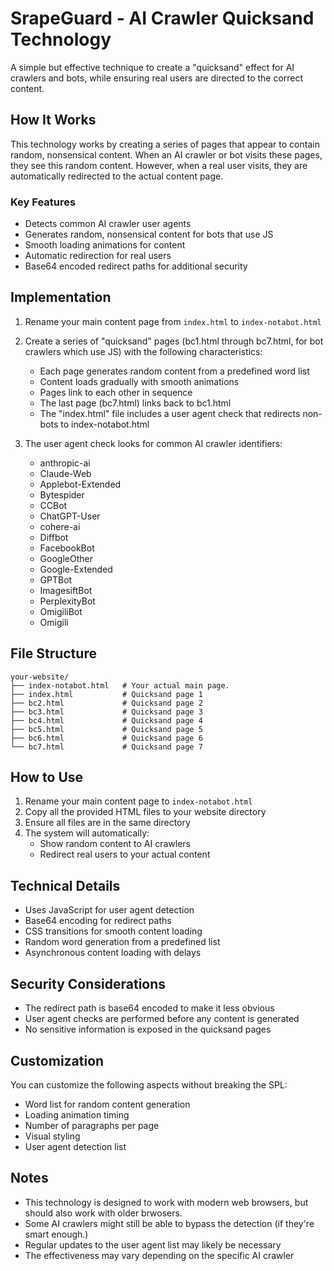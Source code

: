 # SrapeGuard - AI Crawler Quicksand Technology

A simple but effective technique to create a "quicksand" effect for AI crawlers and bots, while ensuring real users are directed to the correct content.

## How It Works

This technology works by creating a series of pages that appear to contain random, nonsensical content. When an AI crawler or bot visits these pages, they see this random content. However, when a real user visits, they are automatically redirected to the actual content page.

### Key Features

- Detects common AI crawler user agents
- Generates random, nonsensical content for bots that use JS
- Smooth loading animations for content
- Automatic redirection for real users
- Base64 encoded redirect paths for additional security

## Implementation

1. Rename your main content page from `index.html` to `index-notabot.html`

2. Create a series of "quicksand" pages (bc1.html through bc7.html, for bot crawlers which use JS) with the following characteristics:
   - Each page generates random content from a predefined word list
   - Content loads gradually with smooth animations
   - Pages link to each other in sequence
   - The last page (bc7.html) links back to bc1.html
   - The "index.html" file includes a user agent check that redirects non-bots to index-notabot.html

3. The user agent check looks for common AI crawler identifiers:
   - anthropic-ai
   - Claude-Web
   - Applebot-Extended
   - Bytespider
   - CCBot
   - ChatGPT-User
   - cohere-ai
   - Diffbot
   - FacebookBot
   - GoogleOther
   - Google-Extended
   - GPTBot
   - ImagesiftBot
   - PerplexityBot
   - OmigiliBot
   - Omigili

## File Structure

```
your-website/
├── index-notabot.html   # Your actual main page.
├── index.html           # Quicksand page 1
├── bc2.html             # Quicksand page 2
├── bc3.html             # Quicksand page 3
├── bc4.html             # Quicksand page 4
├── bc5.html             # Quicksand page 5
├── bc6.html             # Quicksand page 6
└── bc7.html             # Quicksand page 7
```

## How to Use

1. Rename your main content page to `index-notabot.html`
2. Copy all the provided HTML files to your website directory
3. Ensure all files are in the same directory
4. The system will automatically:
   - Show random content to AI crawlers
   - Redirect real users to your actual content

## Technical Details

- Uses JavaScript for user agent detection
- Base64 encoding for redirect paths
- CSS transitions for smooth content loading
- Random word generation from a predefined list
- Asynchronous content loading with delays

## Security Considerations

- The redirect path is base64 encoded to make it less obvious
- User agent checks are performed before any content is generated
- No sensitive information is exposed in the quicksand pages

## Customization

You can customize the following aspects without breaking the SPL:
- Word list for random content generation
- Loading animation timing
- Number of paragraphs per page
- Visual styling
- User agent detection list

## Notes

- This technology is designed to work with modern web browsers, but should also work with older brwosers.
- Some AI crawlers might still be able to bypass the detection (if they're smart enough.)
- Regular updates to the user agent list may likely be necessary
- The effectiveness may vary depending on the specific AI crawler